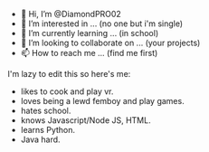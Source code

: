 - 👋 Hi, I’m @DiamondPRO02
- 👀 I’m interested in ... (no one but i'm single) 
- 🌱 I’m currently learning ... (in school) 
- 💞️ I’m looking to collaborate on ...  (your projects) 
- 📫 How to reach me ... (find me first) 

<!---
DiamondPRO02/DiamondPRO02 is a ✨ special ✨ repository because its `README.md` (this file) appears on your GitHub profile.
You can click the Preview link to take a look at your changes.
--->

I'm lazy to edit this so here's me:
- likes to cook and play vr.
- loves being a lewd femboy and play games.
- hates school.
- knows Javascript/Node JS, HTML.
- learns Python.
- Java hard.
